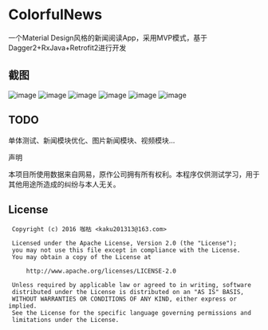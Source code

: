 # ColorfulNews
一个Material Design风格的新闻阅读App，采用MVP模式，基于Dagger2+RxJava+Retrofit2进行开发

截图
--------------
![image](https://github.com/kaku2015/ColorfulNews/blob/master/screenshots/news.gif)
![image](https://github.com/kaku2015/ColorfulNews/blob/master/screenshots/channel.gif)
![image](https://github.com/kaku2015/ColorfulNews/blob/master/screenshots/1.jpg)
![image](https://github.com/kaku2015/ColorfulNews/blob/master/screenshots/2.jpg)
![image](https://github.com/kaku2015/ColorfulNews/blob/master/screenshots/3.jpg)
![image](https://github.com/kaku2015/ColorfulNews/blob/master/screenshots/4.jpg)

TODO
---------------
单体测试、新闻模块优化、图片新闻模块、视频模块...

声明

本项目所使用数据来自网易，原作公司拥有所有权利。本程序仅供测试学习，用于其他用途所造成的纠纷与本人无关。

License
---------------
  ```
   Copyright (c) 2016 咖枯 <kaku201313@163.com>

   Licensed under the Apache License, Version 2.0 (the "License");
   you may not use this file except in compliance with the License.
   You may obtain a copy of the License at

       http://www.apache.org/licenses/LICENSE-2.0

   Unless required by applicable law or agreed to in writing, software
   distributed under the License is distributed on an "AS IS" BASIS,
   WITHOUT WARRANTIES OR CONDITIONS OF ANY KIND, either express or implied.
   See the License for the specific language governing permissions and
   limitations under the License.
```

